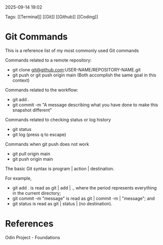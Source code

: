 
2025-09-14  19:02

Tags: [[Terminal]] [[Git]] [[Github]] [[Coding]]

# Git Commands


This is a reference list of my most commonly used Git commands

Commands related to a remote repository:
- git clone git@github.com:USER-NAME/REPOSITORY-NAME.git
- git push or git push origin main (Both accomplish the same goal in this context)

Commands related to the workflow:
- git add .
- git commit -m "A message describing what you have done to make this snapshot different"

Commands related to checking status or log history
- git status
- git log (press q to escape)

Commands when git push does not work
- git pull origin main
- git push origin main

The basic Git syntax is program | action | destination.

For example,
- git add . is read as git | add | ., where the period represents everything in the current directory;
- git commit -m "message" is read as git | commit -m | "message"; and
- git status is read as git | status | (no destination).





# References

Odin Project - Foundations